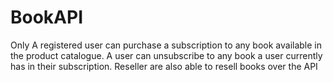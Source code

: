 # BookAPI
Only A registered user can purchase a subscription to any book available in the product catalogue. A user can unsubscribe to any book a user currently has in their subscription. Reseller are also able to resell books over the API
